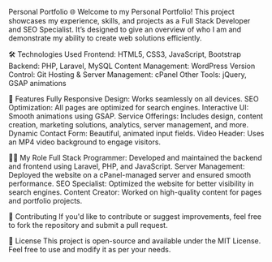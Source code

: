 Personal Portfolio 🌐
Welcome to my Personal Portfolio! This project showcases my experience, skills, and projects as a Full Stack Developer and SEO Specialist. It’s designed to give an overview of who I am and demonstrate my ability to create web solutions efficiently.

🛠 Technologies Used
Frontend: HTML5, CSS3, JavaScript, Bootstrap
Backend: PHP, Laravel, MySQL
Content Management: WordPress
Version Control: Git
Hosting & Server Management: cPanel
Other Tools: jQuery, GSAP animations

🚀 Features
Fully Responsive Design: Works seamlessly on all devices.
SEO Optimization: All pages are optimized for search engines.
Interactive UI: Smooth animations using GSAP.
Service Offerings: Includes design, content creation, marketing solutions, analytics, server management, and more.
Dynamic Contact Form: Beautiful, animated input fields.
Video Header: Uses an MP4 video background to engage visitors.

🧑‍💻 My Role
Full Stack Programmer: Developed and maintained the backend and frontend using Laravel, PHP, and JavaScript.
Server Management: Deployed the website on a cPanel-managed server and ensured smooth performance.
SEO Specialist: Optimized the website for better visibility in search engines.
Content Creator: Worked on high-quality content for pages and portfolio projects.

🤝 Contributing
If you'd like to contribute or suggest improvements, feel free to fork the repository and submit a pull request.

📄 License
This project is open-source and available under the MIT License. Feel free to use and modify it as per your needs.


